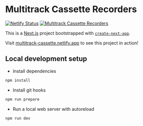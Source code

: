 # Multitrack Cassette Recorders

[![Netlify Status](https://api.netlify.com/api/v1/badges/c1c6df7e-84e7-4c45-a2a0-e427cbd4509b/deploy-status)](https://app.netlify.com/sites/multitrack-cassette/deploys)
[![Multitrack Cassette Recorders](https://github.com/linux-audio-italia/multitrack-cassette-recorders/actions/workflows/ci.yml/badge.svg)](https://github.com/linux-audio-italia/multitrack-cassette-recorders/actions/workflows/ci.yml)

This is a [Next.js](https://nextjs.org/) project bootstrapped with [`create-next-app`](https://github.com/vercel/next.js/tree/canary/packages/create-next-app).

Visit [multitrack-cassette.netlify.app](https://multitrack-cassette.netlify.app) to see this project in action!

## Local development setup

* Install dependencies

```bash
npm install
```

* Install git hooks

```bash
npm run prepare
```

* Run a local web server with autoreload

```bash
npm run dev
```

